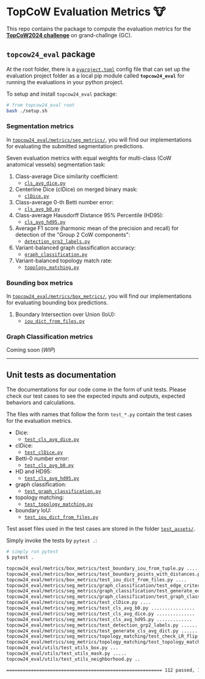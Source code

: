 # TopCoW Evaluation Metrics 🐮

This repo contains the package to compute the evaluation metrics for the [**TopCoW2024 challenge**](https://topcow24.grand-challenge.org/) on grand-challnge (GC).

## `topcow24_eval` package

At the root folder, there is a [`pyproject.toml`](./pyproject.toml) config file that can set up the evaluation project folder
as a local pip module called **`topcow24_eval`** for running the evaluations in your python project.

To setup and install `topcow24_eval` package:

```sh
# from topcow24_eval root
bash ./setup.sh
```

### Segmentation metrics

In [`topcow24_eval/metrics/seg_metrics/`](./topcow24_eval/metrics/seg_metrics/), you will find our implementations for evaluating the submitted segmentation predictions.

Seven evaluation metrics with equal weights for multi-class (CoW anatomical vessels) segmentation task:

1. Class-average Dice similarity coefficient:
    * [`cls_avg_dice.py`](./topcow24_eval/metrics/seg_metrics/cls_avg_dice.py)
2. Centerline Dice (clDice) on merged binary mask:
    * [`clDice.py`](./topcow24_eval/metrics/seg_metrics/clDice.py)
3. Class-average 0-th Betti number error:
    * [`cls_avg_b0.py`](./topcow24_eval/metrics/seg_metrics/cls_avg_b0.py)
4. Class-average Hausdorff Distance 95% Percentile (HD95):
    * [`cls_avg_hd95.py`](./topcow24_eval/metrics/seg_metrics/cls_avg_hd95.py)
5. Average F1 score (harmonic mean of the precision and recall) for detection of the "Group 2 CoW components":
    * [`detection_grp2_labels.py`](./topcow24_eval/metrics/seg_metrics/detection_grp2_labels.py)
6. Variant-balanced graph classification accuracy:
    * [`graph_classification.py`](./topcow24_eval/metrics/seg_metrics/graph_classification/graph_classification.py)
7. Variant-balanced topology match rate:
    * [`topology_matching.py`](./topcow24_eval/metrics/seg_metrics/topology_matching/topology_matching.py)

### Bounding box metrics

In [`topcow24_eval/metrics/box_metrics/`](./topcow24_eval/metrics/box_metrics/), you will find our implementations for evaluating bounding box predictions.

1. Boundary Intersection over Union (IoU):
    * [`iou_dict_from_files.py`](./topcow24_eval/metrics/box_metrics/iou_dict_from_files.py)

### Graph Classification metrics

Coming soon (_WIP_)

---

## Unit tests as documentation

The documentations for our code come in the form of unit tests.
Please check our test cases to see the expected inputs and outputs, expected behaviors and calculations.

The files with names that follow the form `test_*.py` contain the test cases for the evaluation metrics.

* Dice:
    * [`test_cls_avg_dice.py`](./topcow24_eval/metrics/seg_metrics/test_cls_avg_dice.py)
* clDice:
    * [`test_clDice.py`](./topcow24_eval/metrics/seg_metrics/test_clDice.py)
* Betti-0 number error:
    * [`test_cls_avg_b0.py`](./topcow24_eval/metrics/seg_metrics/test_cls_avg_b0.py)
* HD and HD95:
    * [`test_cls_avg_hd95.py`](./topcow24_eval/metrics/seg_metrics/test_cls_avg_hd95.py)
* graph classification:
    * [`test_graph_classification.py`](./topcow24_eval/metrics/seg_metrics/graph_classification/test_graph_classification.py)
* topology matching:
    * [`test_topology_matching.py`](./topcow24_eval/metrics/seg_metrics/topology_matching/test_topology_matching.py)
* boundary IoU:
    * [`test_iou_dict_from_files.py`](./topcow24_eval/metrics/box_metrics/test_iou_dict_from_files.py)

Test asset files used in the test cases are stored in the folder [`test_assets/`](./test_assets/).

Simply invoke the tests by `pytest .`:

```bash
# simply run pytest
$ pytest .

topcow24_eval/metrics/box_metrics/test_boundary_iou_from_tuple.py ...........                                                                [  9%]
topcow24_eval/metrics/box_metrics/test_boundary_points_with_distances.py .....                                                               [ 14%]
topcow24_eval/metrics/box_metrics/test_iou_dict_from_files.py ....                                                                           [ 17%]
topcow24_eval/metrics/seg_metrics/graph_classification/test_edge_criteria.py ..                                                              [ 19%]
topcow24_eval/metrics/seg_metrics/graph_classification/test_generate_edgelist.py ...                                                         [ 22%]
topcow24_eval/metrics/seg_metrics/graph_classification/test_graph_classification.py .                                                        [ 23%]
topcow24_eval/metrics/seg_metrics/test_clDice.py ....                                                                                        [ 26%]
topcow24_eval/metrics/seg_metrics/test_cls_avg_b0.py ................                                                                        [ 41%]
topcow24_eval/metrics/seg_metrics/test_cls_avg_dice.py ..............                                                                        [ 53%]
topcow24_eval/metrics/seg_metrics/test_cls_avg_hd95.py .............                                                                         [ 65%]
topcow24_eval/metrics/seg_metrics/test_detection_grp2_labels.py ........                                                                     [ 72%]
topcow24_eval/metrics/seg_metrics/test_generate_cls_avg_dict.py ...........                                                                  [ 82%]
topcow24_eval/metrics/seg_metrics/topology_matching/test_check_LR_flip.py ..                                                                 [ 83%]
topcow24_eval/metrics/seg_metrics/topology_matching/test_topology_matching.py ........                                                       [ 91%]
topcow24_eval/utils/test_utils_box.py ...                                                                                                    [ 93%]
topcow24_eval/utils/test_utils_mask.py .....                                                                                                 [ 98%]
topcow24_eval/utils/test_utils_neighborhood.py ..                                                                                            [100%]

========================================================= 112 passed, 15 warnings in 9.61s =========================================================
```
